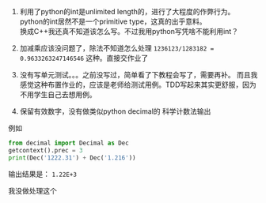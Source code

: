 

1. 利用了python的int是unlimited length的，进行了大程度的作弊行为。  
python的int居然不是一个primitive type，这真的出乎意料。  
换成C++我还真不知道该怎么写。不过我用python写凭啥不能利用int？
   

2. 加减乘应该没问题了，除法不知道怎么处理 `1236123/1283182 = 0.9633263247146546` 这种。直接交作业了

3. 没有写单元测试。。。之前没写过，简单看了下教程会写了，需要再补。
而且我感觉这种布置作业的，应该是老师给测试用例。TDD写起来其实更舒服，因为不用学生自己去想用例。
   
4. 保留有效数字，没有做类似python decimal的 科学计数法输出

例如
```python
from decimal import Decimal as Dec
getcontext().prec = 3
print(Dec('1222.31') + Dec('1.216'))
```
输出结果是： `1.22E+3`

我没做处理这个
